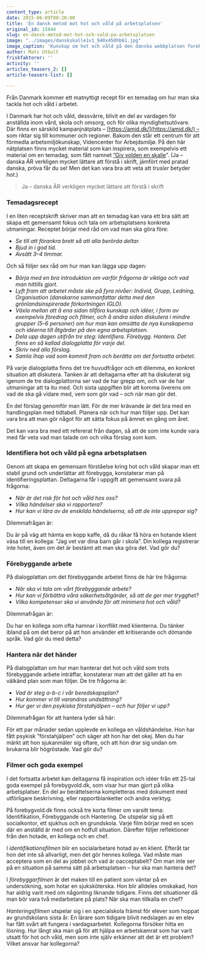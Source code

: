 ```yaml
---
content_type: article
date: 2015-06-09T08:20:00
title: 'En dansk metod mot hot och våld på arbetsplatsen'
original_id: 15844
slug: en-dansk-metod-mot-hot-och-vald-pa-arbetsplatsen
image: "../images/danskskalle1v1_940x450hb61.jpg"
image_caption: 'Kunskap om hot och våld på den danska webbplatsen forebygvold.dk.'
author: Mats Utbult
friskfaktorer: ''
activity: ''
articles_teasers_2: []
article-teasers-list: []

---
```


Från Danmark kommer ett matnyttigt recept för en temadag om hur man ska tackla hot och våld i arbetet.

I Danmark har hot och våld, dessvärre, blivit en del av vardagen för anställda inom vård, skola och omsorg, och för olika myndighetsutövare. Där finns en särskild kampanjnätplats – [https://amid.dk/](https://amid.dk/) – som riktar sig till kommuner och regioner. Bakom den står ett centrum för att förmedla arbetsmiljökunskap, Videncenter for Arbejdsmiljø. På den här nätplatsen finns mycket material som kan inspirera, som exempelvis ett material om en temadag, som fått namnet [”Giv volden en skalle](https://amid.dk/vaerktoej/g/giv-volden-en-skalle/)”. (Ja – danska ÄR verkligen mycket lättare att förstå i skrift, jämfört med pratad danska, pröva får du se! Men det kan vara bra att veta att _trusler_ betyder _hot_.)

> Ja – danska ÄR verkligen mycket lättare att förstå i skrift

### Temadagsrecept

I en liten receptskrift skriver man att en temadag kan vara ett bra sätt att skapa ett gemensamt fokus och tala om arbetsplatsens konkreta utmaningar. Receptet börjar med råd om vad man ska göra före:

*   _Se till att förankra brett så att alla berörda deltar._
*   _Bjud in i god tid._
*   _Avsätt 3–4 timmar._

Och så följer sex råd om hur man kan lägga upp dagen:

*   _Börja med en bra introduktion om varför frågorna är viktiga och vad man hittills gjort._
*   _Lyft fram att arbetet måste ske på fyra nivåer: Individ, Grupp, Ledning, Organisation (danskarna sammanfattar detta med den grönlandsinspirerade förkortningen IGLO)._
*   _Växla mellan att å ena sidan tillföra kunskap och idéer, i form av exempelvis föredrag och filmer, och å andra sidan diskutera i mindre grupper (5_–_6 personer) om hur man kan omsätta de nya kunskaperna och idéerna till åtgärder på den egna arbetsplatsen._
*   _Dela upp dagen utifrån tre steg: Identifiera. Förebygg. Hantera. Det finns en så kallad dialogplatta för varje del._
*   _Skriv ned alla förslag._
*   _Samla ihop vad som kommit fram och berätta om det fortsatta arbetet._

På varje dialogplatta finns det tre huvudfrågor och ett dilemma, en konkret situation att diskutera. Tanken är att deltagarna efter att ha diskuterat sig igenom de tre dialogplattorna ser vad de har grepp om, och var de har utmaningar att ta itu med. Och sista uppgiften blir att komma överens om vad de ska gå vidare med, vem som gör vad – och när man gör det.

En del förslag genomför man lätt. För de mer krävande är det bra med en handlingsplan med tidtabell. Planera när och hur man följer upp. Det kan vara bra att man gör något för att sätta fokus på ämnet en gång om året.

Det kan vara bra med ett refererat från dagen, så att de som inte kunde vara med får veta vad man talade om och vilka förslag som kom.

### Identifiera hot och våld på egna arbetsplatsen

Genom att skapa en gemensam förståelse kring hot och våld skapar man ett stabil grund och underlättar att förebygga, konstaterar man på identifieringsplattan. Deltagarna får i uppgift att gemensamt svara på frågorna:

*   _När är det risk för hot och våld hos oss?_
*   _Vilka händelser ska vi rapportera?_
*   _Hur kan vi lära av de enskilda händelserna, så att de inte upprepar sig?_

Dilemmafrågan är:

Du är på väg att hämta en kopp kaffe, då du råkar få höra en hotande klient väsa till en kollega: ”Jag vet var dina barn går i skola”. Din kollega registrerar inte hotet, även om det är bestämt att man ska göra det. Vad gör du?

### Förebyggande arbete

På dialogplattan om det förebyggande arbetet finns de här tre frågorna:

*   _När ska vi tala om vårt förebyggande arbete?_
*   _Hur kan vi förbättra våra säkerhetsåtgärder, så att de ger mer trygghet?_
*   _Vilka kompetenser ska vi använda för att minimera hot och våld?_

Dilemmafrågan är:

Du har en kollega som ofta hamnar i konflikt med klienterna. Du tänker ibland på om det beror på att hon använder ett kritiserande och dömande språk. Vad gör du med detta?

### Hantera när det händer

På dialogplattan om hur man hanterar det hot och våld som trots förebyggande arbete inträffar, konstaterar man att det gäller att ha en välkänd plan som man följer. De tre frågorna är:

*   _Vad är steg a-b-c i vår beredskapsplan?_
*   _Hur kommer vi till varandras undsättning?_
*   _Hur ger vi den psykiska förstahjälpen – och hur följer vi upp?_

Dilemmafrågan för att hantera lyder så här:

För ett par månader sedan upplevde en kollega en våldshändelse. Hon har fått psykisk ”förstahjälpen” och säger att hon har det okej. Men du har märkt att hon sjukanmäler sig oftare, och att hon drar sig undan om brukarna blir högröstade. Vad gör du?

### Filmer och goda exempel

I det fortsatta arbetet kan deltagarna få inspiration och idéer från ett 25-tal goda exempel på forebygvold.dk, som visar hur man gjort på olika arbetsplatser. En del av berättelserna kompletteras med dokument med utförligare beskrivning, eller rapportblanketter och andra verktyg.

På forebygvold.dk finns också tre korta filmer om varsitt tema: Identifikation, Förebyggande och Hantering. De utspelar sig på ett socialkontor, ett sjukhus och en grundskola. Varje film börjar med en scen där en anställd är med om en hotfull situation. Därefter följer reflektioner från den hotade, en kollega och en chef.

I _identifikationsfilmen_ blir en socialarbetare hotad av en klient. Efteråt tar hon det inte så allvarligt, men det gör hennes kollega. Vad måste man acceptera som en del av jobbet och vad är oacceptabelt? Om man inte ser på en situation på samma sätt på arbetsplatsen – hur ska man hantera det?

I _förebyggarfilmen_ är det maken till en patient som väntar på en undersökning, som hotar en sjuksköterska. Hon blir alldeles omskakad, hon har aldrig varit med om någonting liknande tidigare. Finns det situationer då man bör vara två medarbetare på plats? När ska man tillkalla en chef?

_Hanteringsfilmen_ utspelar sig i en specialskola främst för elever som hoppat av grundskolans sista år. En lärare som tidigare blivit nedslagen av en elev har fått svårt att fungera i vardagsarbetet. Kollegorna försöker hitta en lösning. Hur långt ska man gå för att hjälpa en arbetskamrat som har varit utsatt för hot och våld, men som inte själv erkänner att det är ett problem? Vilket ansvar har kollegorna?

